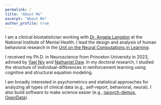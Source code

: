 ```yaml
---
permalink: /
title: "About Me"
excerpt: "About Me"
author_profile: true
---
```


I am a clinical biostatistician working with [Dr. Angela Langdon](https://ajlangdon.github.io/) at the National Institute of Mental Health. I lead the design and analysis of human behavioral research in the [Unit on the Neural Computations in Learning](https://www.nimh.nih.gov/research/research-conducted-at-nimh/principal-investigators/angela-langdon-phd).

I received my Ph.D. in Neuroscience from Princeton University in 2023, advised by [Yael Niv](https://nivlab.princeton.edu/) and [Nathaniel Daw](https://dawlab.princeton.edu/). In my doctoral research, I studied the structure of individual-differences in reinforcement learning using cognitive and structural equation modeling.

I am broadly interested in psychometrics and statistical approaches for analyzing all types of clinical data (e.g., self-report, behavioral, neural). I also build software to make science easier (e.g., [jspsych-demos](https://nivlab.github.io/jspsych-demos), [OpenData](https://nivlab.github.io/opendata)).
